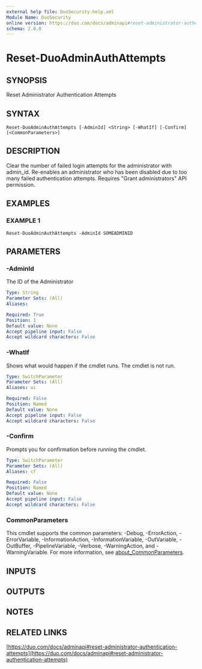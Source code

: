 ```yaml
---
external help file: DuoSecurity-help.xml
Module Name: DuoSecurity
online version: https://duo.com/docs/adminapi#reset-administrator-authentication-attempts
schema: 2.0.0
---
```


# Reset-DuoAdminAuthAttempts

## SYNOPSIS
Reset Administrator Authentication Attempts

## SYNTAX

```
Reset-DuoAdminAuthAttempts [-AdminId] <String> [-WhatIf] [-Confirm] [<CommonParameters>]
```

## DESCRIPTION
Clear the number of failed login attempts for the administrator with admin_id.
Re-enables an administrator who has been disabled due to too many failed authentication attempts.
Requires "Grant administrators" API permission.

## EXAMPLES

### EXAMPLE 1
```
Reset-DuoAdminAuthAttempts -AdminId SOMEADMINID
```

## PARAMETERS

### -AdminId
The ID of the Administrator

```yaml
Type: String
Parameter Sets: (All)
Aliases:

Required: True
Position: 1
Default value: None
Accept pipeline input: False
Accept wildcard characters: False
```

### -WhatIf
Shows what would happen if the cmdlet runs.
The cmdlet is not run.

```yaml
Type: SwitchParameter
Parameter Sets: (All)
Aliases: wi

Required: False
Position: Named
Default value: None
Accept pipeline input: False
Accept wildcard characters: False
```

### -Confirm
Prompts you for confirmation before running the cmdlet.

```yaml
Type: SwitchParameter
Parameter Sets: (All)
Aliases: cf

Required: False
Position: Named
Default value: None
Accept pipeline input: False
Accept wildcard characters: False
```

### CommonParameters
This cmdlet supports the common parameters: -Debug, -ErrorAction, -ErrorVariable, -InformationAction, -InformationVariable, -OutVariable, -OutBuffer, -PipelineVariable, -Verbose, -WarningAction, and -WarningVariable. For more information, see [about_CommonParameters](http://go.microsoft.com/fwlink/?LinkID=113216).

## INPUTS

## OUTPUTS

## NOTES

## RELATED LINKS

[https://duo.com/docs/adminapi#reset-administrator-authentication-attempts](https://duo.com/docs/adminapi#reset-administrator-authentication-attempts)

